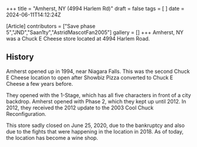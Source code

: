 +++
title = "Amherst, NY (4994 Harlem Rd)"
draft = false
tags = [ ]
date = 2024-06-11T14:12:24Z

[Article]
contributors = ["Save phase 5","JND","Saan1ty","AstridMascotFan2005"]
gallery = []
+++
Amherst, NY was a Chuck E Cheese store located at 4994 Harlem Road.  

## History ##
Amherst opened up in 1994, near Niagara Falls. This was the second Chuck E Cheese location to open after Showbiz Pizza converted to Chuck E Cheese a few years before. 

They opened with the 1-Stage, which has all five characters in front of a city backdrop. Amherst opened with Phase 2, which they kept up until 2012. In 2012, they received the 2012 update to the 2003 Cool Chuck Reconfiguration. 

This store sadly closed on June 25, 2020, due to the bankruptcy and also due to the fights that were happening in the location in 2018. As of today, the location has become a wine shop.